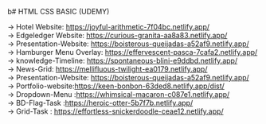 b# HTML CSS BASIC (UDEMY)

-> Hotel Website: https://joyful-arithmetic-7f04bc.netlify.app/ </br>
-> Edgeledger Website:  https://curious-granita-aa8a83.netlify.app/  </br>
-> Presentation-Website: https://boisterous-queijadas-a52af9.netlify.app/  </br>
-> Hamburger Menu Overlay: https://effervescent-pasca-7cafa2.netlify.app/   </br>
-> knowledge-Timeline: https://spontaneous-blini-e9ddbd.netlify.app/  </br>
-> News-Grid: https://mellifluous-twilight-ea0179.netlify.app/    </br>
-> Presentation-Website: https://boisterous-queijadas-a52af9.netlify.app/  </br>
-> Portfolio-website:https://keen-bonbon-63ded8.netlify.app/dist/   </br>
-> Dropdown-Menu :https://whimsical-macaron-c087e1.netlify.app/  </br>
-> BD-Flag-Task :https://heroic-otter-5b7f7b.netlify.app/  </br>
-> Grid-Task : https://effortless-snickerdoodle-ceae12.netlify.app/ </br>
